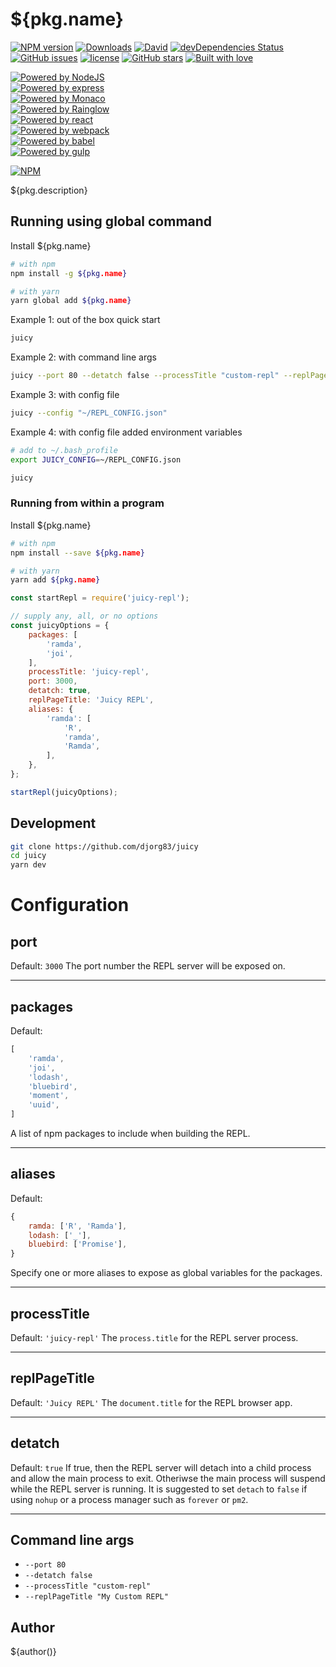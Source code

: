 # ${pkg.name}

[![NPM version](http://img.shields.io/npm/v/juicy-repl.svg)](https://www.npmjs.com/package/juicy-repl)
[![Downloads](https://img.shields.io/npm/dm/juicy-repl.svg)](https://www.npmjs.com/package/juicy-repl)
[![David](https://img.shields.io/david/djorg83/juicy.svg?maxAge=2592000)](https://github.com/djorg83/juicy)
[![devDependencies Status](https://david-dm.org/djorg83/juicy/dev-status.svg)](https://david-dm.org/djorg83/juicy?type=dev)
[![GitHub issues](https://img.shields.io/github/issues/djorg83/juicy.svg?maxAge=2592000)](https://github.com/djorg83/juicy)
[![license](https://img.shields.io/github/license/djorg83/juicy.svg?maxAge=2592000)](https://github.com/djorg83/juicy)
[![GitHub stars](https://img.shields.io/github/stars/djorg83/juicy.svg?style=social&label=Star&maxAge=2592000)](https://github.com/djorg83/juicy)
[![Built with love](https://img.shields.io/badge/built%20with-love-ff69b4.svg)](https://img.shields.io/badge/built%20with-love-ff69b4.svg)

[![Powered by NodeJS](https://img.shields.io/badge/powered%20by-NodeJS-yellowgreen.svg)](https://nodejs.org/en/)<br>
[![Powered by express](https://img.shields.io/badge/powered%20by-express-yellowgreen.svg)](https://expressjs.com/)<br>
[![Powered by Monaco](https://img.shields.io/badge/powered%20by-monaco-yellowgreen.svg)](https://microsoft.github.io/monaco-editor/)<br>
[![Powered by Rainglow](https://img.shields.io/badge/powered%20by-rainglow-yellowgreen.svg)](https://rainglow.io/)<br>
[![Powered by react](https://img.shields.io/badge/powered%20by-react-yellowgreen.svg)](https://reactjs.org/)<br>
[![Powered by webpack](https://img.shields.io/badge/powered%20by-webpack-yellowgreen.svg)](https://webpack.js.org/)<br>
[![Powered by babel](https://img.shields.io/badge/powered%20by-babel-yellowgreen.svg)](https://babeljs.io/)<br>
[![Powered by gulp](https://img.shields.io/badge/powered%20by-gulp-yellowgreen.svg)](https://gulpjs.com/)

[![NPM](https://nodei.co/npm/juicy-repl.png?downloads=true&stars=true)](https://nodei.co/npm/juicy-repl/)

${pkg.description}

## Running using global command

Install ${pkg.name}
``` bash
# with npm
npm install -g ${pkg.name}

# with yarn
yarn global add ${pkg.name}
```

Example 1: out of the box quick start
``` bash
juicy
```

Example 2: with command line args
``` bash
juicy --port 80 --detatch false --processTitle "custom-repl" --replPageTitle "My Custom REPL"
```

Example 3: with config file
``` bash
juicy --config "~/REPL_CONFIG.json"
```

Example 4: with config file added environment variables
``` bash
# add to ~/.bash_profile
export JUICY_CONFIG=~/REPL_CONFIG.json
```
``` bash
juicy
```

### Running from within a program

Install ${pkg.name}
``` bash
# with npm
npm install --save ${pkg.name}

# with yarn
yarn add ${pkg.name}
```

``` javascript
const startRepl = require('juicy-repl');

// supply any, all, or no options
const juicyOptions = {
    packages: [
        'ramda',
        'joi',
    ],
    processTitle: 'juicy-repl',
    port: 3000,
    detatch: true,
    replPageTitle: 'Juicy REPL',
    aliases: {
        'ramda': [
            'R',
            'ramda',
            'Ramda',
        ],
    },
};

startRepl(juicyOptions);
```

## Development
``` bash
git clone https://github.com/djorg83/juicy
cd juicy
yarn dev
```

# Configuration

## port
Default: `3000`
The port number the REPL server will be exposed on.

----

## packages
Default:
``` javascript
[
    'ramda',
    'joi',
    'lodash',
    'bluebird',
    'moment',
    'uuid',
]
```
A list of npm packages to include when building the REPL.

----

## aliases
Default:
``` javascript
{
    ramda: ['R', 'Ramda'],
    lodash: ['_'],
    bluebird: ['Promise'],
}
```
Specify one or more aliases to expose as global variables for the packages.

----

## processTitle
Default: `'juicy-repl'`
The `process.title` for the REPL server process.

----

## replPageTitle
Default: `'Juicy REPL'`
The `document.title` for the REPL browser app.

----

## detatch
Default: `true`
If true, then the REPL server will detach into a child process and allow the main process to exit. Otheriwse the main process will suspend while the REPL server is running. It is suggested to set `detach` to `false` if using `nohup` or a process manager such as `forever` or `pm2`.

----

## Command line args
- `--port 80`
- `--detatch false`
- `--processTitle "custom-repl"`
- `--replPageTitle "My Custom REPL"`

## Author

${author()}